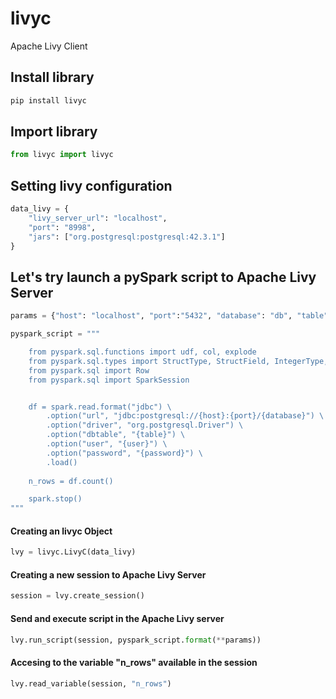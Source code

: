 # livyc
Apache Livy Client

## Install library
```python
pip install livyc
```

## Import library
```python
from livyc import livyc
```

## Setting livy configuration 
```python
data_livy = {
    "livy_server_url": "localhost",
    "port": "8998",
    "jars": ["org.postgresql:postgresql:42.3.1"]
}
```

## Let's try launch a pySpark script to Apache Livy Server

```python
params = {"host": "localhost", "port":"5432", "database": "db", "table":"staging", "user": "postgres", "password": "pg12345"}
```

```python
pyspark_script = """

    from pyspark.sql.functions import udf, col, explode
    from pyspark.sql.types import StructType, StructField, IntegerType, StringType, ArrayType
    from pyspark.sql import Row
    from pyspark.sql import SparkSession


    df = spark.read.format("jdbc") \
        .option("url", "jdbc:postgresql://{host}:{port}/{database}") \
        .option("driver", "org.postgresql.Driver") \
        .option("dbtable", "{table}") \
        .option("user", "{user}") \
        .option("password", "{password}") \
        .load()
        
    n_rows = df.count()

    spark.stop()
"""
```

#### Creating an livyc Object
```python
lvy = livyc.LivyC(data_livy)
```

#### Creating a new session to Apache Livy Server
```python
session = lvy.create_session()
```

#### Send and execute script in the Apache Livy server
```python
lvy.run_script(session, pyspark_script.format(**params))
```

#### Accesing to the variable "n_rows" available in the session
```python
lvy.read_variable(session, "n_rows")
```